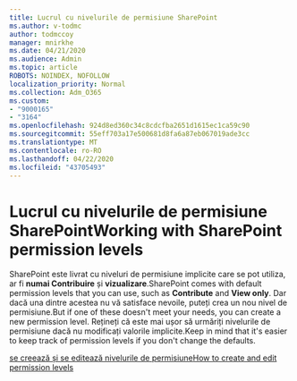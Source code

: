 ```yaml
---
title: Lucrul cu nivelurile de permisiune SharePoint
ms.author: v-todmc
author: todmccoy
manager: mnirkhe
ms.date: 04/21/2020
ms.audience: Admin
ms.topic: article
ROBOTS: NOINDEX, NOFOLLOW
localization_priority: Normal
ms.collection: Adm_O365
ms.custom:
- "9000165"
- "3164"
ms.openlocfilehash: 924d8ed360c34c8cdcfba2651d1615ec1ca59c90
ms.sourcegitcommit: 55eff703a17e500681d8fa6a87eb067019ade3cc
ms.translationtype: MT
ms.contentlocale: ro-RO
ms.lasthandoff: 04/22/2020
ms.locfileid: "43705493"
---
```

# <a name="working-with-sharepoint-permission-levels"></a><span data-ttu-id="e2023-102">Lucrul cu nivelurile de permisiune SharePoint</span><span class="sxs-lookup"><span data-stu-id="e2023-102">Working with SharePoint permission levels</span></span>

<span data-ttu-id="e2023-103">SharePoint este livrat cu niveluri de permisiune implicite care se pot utiliza, ar fi **numai Contribuire** și **vizualizare**.</span><span class="sxs-lookup"><span data-stu-id="e2023-103">SharePoint comes with default permission levels that you can use, such as **Contribute** and **View only**.</span></span> <span data-ttu-id="e2023-104">Dar dacă una dintre acestea nu vă satisface nevoile, puteți crea un nou nivel de permisiune.</span><span class="sxs-lookup"><span data-stu-id="e2023-104">But if one of these doesn't meet your needs, you can create a new permission level.</span></span> <span data-ttu-id="e2023-105">Rețineți că este mai ușor să urmăriți nivelurile de permisiune dacă nu modificați valorile implicite.</span><span class="sxs-lookup"><span data-stu-id="e2023-105">Keep in mind that it's easier to keep track of permission levels if you don't change the defaults.</span></span>

[<span data-ttu-id="e2023-106">se creează și se editează nivelurile de permisiune</span><span class="sxs-lookup"><span data-stu-id="e2023-106">How to create and edit permission levels</span></span>](https://docs.microsoft.com/sharepoint/how-to-create-and-edit-permission-levels)